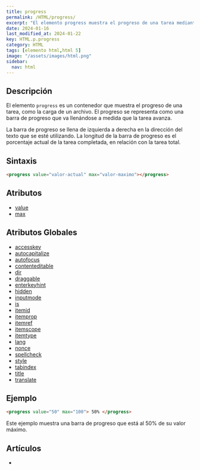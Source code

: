 ```yaml
---
title: progress
permalink: /HTML/progress/
excerpt: "El elemento progress muestra el progreso de una tarea mediante una barra de progreso. Es utilizado en HTML para indicar el avance de una tarea, como la carga de un archivo."
date: 2024-01-16
last_modified_at: 2024-01-22
key: HTML.p.progress
category: HTML
tags: [elemento html,html 5]
image: "/assets/images/html.png"
sidebar:
  nav: html
---
```


## Descripción


El elemento `progress` es un contenedor que muestra el progreso de una tarea, como la carga de un archivo. El progreso se representa como una barra de progreso que va llenándose a medida que la tarea avanza.


La barra de progreso se llena de izquierda a derecha en la dirección del texto que se esté utilizando. La longitud de la barra de progreso es el porcentaje actual de la tarea completada, en relación con la tarea total.


## Sintaxis


```html
<progress value="valor-actual" max="valor-maximo"></progress>
```


## Atributos

- [value](https://www.w3api.com/HTML/progress/value/)
- [max](https://www.w3api.com/HTML/progress/max/)

## Atributos Globales

- [accesskey](https://www.w3api.com/HTML/accesskey/)
- [autocapitalize](https://www.w3api.com/HTML/autocapitalize/)
- [autofocus](https://www.w3api.com/HTML/autofocus/)
- [contenteditable](https://www.w3api.com/HTML/contenteditable/)
- [dir](https://www.w3api.com/HTML/dir/)
- [draggable](https://www.w3api.com/HTML/draggable/)
- [enterkeyhint](https://www.w3api.com/HTML/enterkeyhint/)
- [hidden](https://www.w3api.com/HTML/hidden/)
- [inputmode](https://www.w3api.com/HTML/inputmode/)
- [is](https://www.w3api.com/HTML/is/)
- [itemid](https://www.w3api.com/HTML/itemid/)
- [itemprop](https://www.w3api.com/HTML/itemprop/)
- [itemref](https://www.w3api.com/HTML/itemref/)
- [itemscope](https://www.w3api.com/HTML/itemscope/)
- [itemtype](https://www.w3api.com/HTML/itemtype/)
- [lang](https://www.w3api.com/HTML/lang/)
- [nonce](https://www.w3api.com/HTML/nonce/)
- [spellcheck](https://www.w3api.com/HTML/spellcheck/)
- [style](https://www.w3api.com/HTML/style/)
- [tabindex](https://www.w3api.com/HTML/tabindex/)
- [title](https://www.w3api.com/HTML/title/)
- [translate](https://www.w3api.com/HTML/translate/)

## Ejemplo


```html
<progress value="50" max="100"> 50% </progress>
```


Este ejemplo muestra una barra de progreso que está al 50% de su valor máximo.


## Artículos

- 
